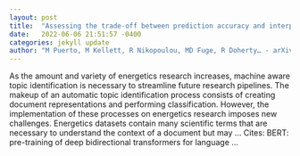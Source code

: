 ```yaml
---
layout: post
title:  "Assessing the trade-off between prediction accuracy and interpretability for topic modeling on energetic materials corpora"
date:   2022-06-06 21:51:57 -0400
categories: jekyll update
author: "M Puerto, M Kellett, R Nikopoulou, MD Fuge, R Doherty… - arXiv preprint arXiv …, 2022"
---
```

As the amount and variety of energetics research increases, machine aware topic identification is necessary to streamline future research pipelines. The makeup of an automatic topic identification process consists of creating document representations and performing classification. However, the implementation of these processes on energetics research imposes new challenges. Energetics datasets contain many scientific terms that are necessary to understand the context of a document but may …
Cites: ‪BERT: pre-training of deep bidirectional transformers for language …‬  